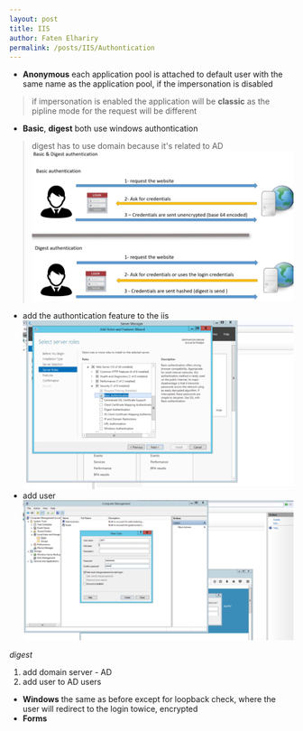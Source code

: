 ```yaml
---
layout: post
title: IIS
author: Faten Elhariry
permalink: /posts/IIS/Authontication
---
```

- **Anonymous**
each application pool is attached to default user with the same name as the application pool, if the impersonation is disabled

> if impersonation is enabled the application will be **classic** as the pipline mode for the request will be different
- **Basic**, **digest**
both use windows authontication  
> digest has to use domain because it's related to AD 
![difference between basic and digest](/images/IIS/image%20copy%202.png)
- add the authontication feature to the iis 
![install iis feature](/images/IIS/image%20copy%203.png)
- add user 
![add user](/images/IIS/image%20copy%204.png)

*digest*
1. add domain server - AD
2. add user to AD users 
- **Windows**
the same as before except for loopback check, where the user will redirect to the login towice, encrypted 
- **Forms**